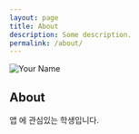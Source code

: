 ```yaml
---
layout: page
title: About
description: Some description.
permalink: /about/
---
```


<img itemprop="image" class="img-rounded" src="https://res.cloudinary.com/dkctvgb09/image/upload/c_fill,h_200,w_180/v1563607469/florist-3237905_1920_y59iqn.jpg" alt="Your Name">

## About

앱 에 관심있는 학생입니다. 
